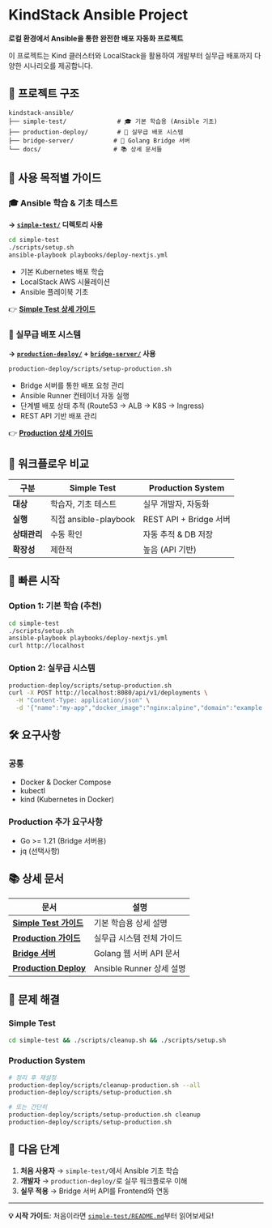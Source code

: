 # KindStack Ansible Project

**로컬 환경에서 Ansible을 통한 완전한 배포 자동화 프로젝트**

이 프로젝트는 Kind 클러스터와 LocalStack을 활용하여 개발부터 실무급 배포까지 다양한 시나리오를 제공합니다.

## 📁 프로젝트 구조

```
kindstack-ansible/
├── simple-test/              # 🎓 기본 학습용 (Ansible 기초)
├── production-deploy/        # 🚀 실무급 배포 시스템  
├── bridge-server/           # 🌉 Golang Bridge 서버
└── docs/                    # 📚 상세 문서들
```

## 🎯 사용 목적별 가이드

### 🎓 Ansible 학습 & 기초 테스트
**→ [`simple-test/`](simple-test/) 디렉토리 사용**

```bash
cd simple-test
./scripts/setup.sh
ansible-playbook playbooks/deploy-nextjs.yml
```

- 기본 Kubernetes 배포 학습
- LocalStack AWS 시뮬레이션  
- Ansible 플레이북 기초

👉 **[Simple Test 상세 가이드](simple-test/README.md)**

### 🚀 실무급 배포 시스템
**→ [`production-deploy/`](production-deploy/) + [`bridge-server/`](bridge-server/) 사용**

```bash
production-deploy/scripts/setup-production.sh
```

- Bridge 서버를 통한 배포 요청 관리
- Ansible Runner 컨테이너 자동 실행  
- 단계별 배포 상태 추적 (Route53 → ALB → K8S → Ingress)
- REST API 기반 배포 관리

👉 **[Production 상세 가이드](README-PRODUCTION.md)**

## 🔄 워크플로우 비교

| 구분 | Simple Test | Production System |
|------|-------------|-------------------|
| **대상** | 학습자, 기초 테스트 | 실무 개발자, 자동화 |
| **실행** | 직접 ansible-playbook | REST API + Bridge 서버 |
| **상태관리** | 수동 확인 | 자동 추적 & DB 저장 |
| **확장성** | 제한적 | 높음 (API 기반) |

## 🚀 빠른 시작

### Option 1: 기본 학습 (추천)
```bash
cd simple-test
./scripts/setup.sh
ansible-playbook playbooks/deploy-nextjs.yml
curl http://localhost
```

### Option 2: 실무급 시스템
```bash
production-deploy/scripts/setup-production.sh
curl -X POST http://localhost:8080/api/v1/deployments \
  -H "Content-Type: application/json" \
  -d '{"name":"my-app","docker_image":"nginx:alpine","domain":"example.com"}'
```

## 🛠️ 요구사항

### 공통
- Docker & Docker Compose
- kubectl  
- kind (Kubernetes in Docker)

### Production 추가 요구사항
- Go >= 1.21 (Bridge 서버용)
- jq (선택사항)

## 📚 상세 문서

| 문서 | 설명 |
|------|------|
| **[Simple Test 가이드](simple-test/README.md)** | 기본 학습용 상세 설명 |
| **[Production 가이드](README-PRODUCTION.md)** | 실무급 시스템 전체 가이드 |
| **[Bridge 서버](bridge-server/README.md)** | Golang 웹 서버 API 문서 |
| **[Production Deploy](production-deploy/README.md)** | Ansible Runner 상세 설명 |

## 🐛 문제 해결

### Simple Test
```bash
cd simple-test && ./scripts/cleanup.sh && ./scripts/setup.sh
```

### Production System  
```bash
# 정리 후 재설정
production-deploy/scripts/cleanup-production.sh --all
production-deploy/scripts/setup-production.sh

# 또는 간단히
production-deploy/scripts/setup-production.sh cleanup
production-deploy/scripts/setup-production.sh
```

## 🚀 다음 단계

1. **처음 사용자** → `simple-test/`에서 Ansible 기초 학습
2. **개발자** → `production-deploy/`로 실무 워크플로우 이해  
3. **실무 적용** → Bridge 서버 API를 Frontend와 연동

---

**💡 시작 가이드**: 처음이라면 [`simple-test/README.md`](simple-test/README.md)부터 읽어보세요!